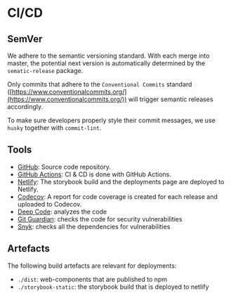 # CI/CD

## SemVer

We adhere to the semantic versioning standard. With each merge into master, the potential next version is automatically determined by the `sematic-release` package.

Only commits that adhere to the `Conventional Commits` standard ([https://www.conventionalcommits.org/](https://www.conventionalcommits.org/)) will trigger semantic releases accordingly.

To make sure developers properly style their commit messages, we use `husky` together with `commit-lint`.

## Tools

- [GitHub](https://github.com/lyne-design-system/lyne-components): Source code repository.
- [GitHub Actions](https://github.com/lyne-design-system/lyne-components/actions): CI & CD is done with GitHub Actions.
- [Netlify](https://app.netlify.com/): The storybook build and the deployments page are deployed to Netlify.
- [Codecov](https://codecov.io/bash): A report for code coverage is created for each release and uploaded to Codecov.
- [Deep Code](https://www.deepcode.ai/): analyzes the code
- [Git Guardian](https://gitguardian.com/): checks the code for security vulnerabilities
- [Snyk](https://snyk.io/): checks all the dependencies for vulnerabilities

## Artefacts

The following build artefacts are relevant for deployments:

- `./dist`: web-components that are published to npm
- `./storybook-static`: the storybook build that is deployed to netlify

